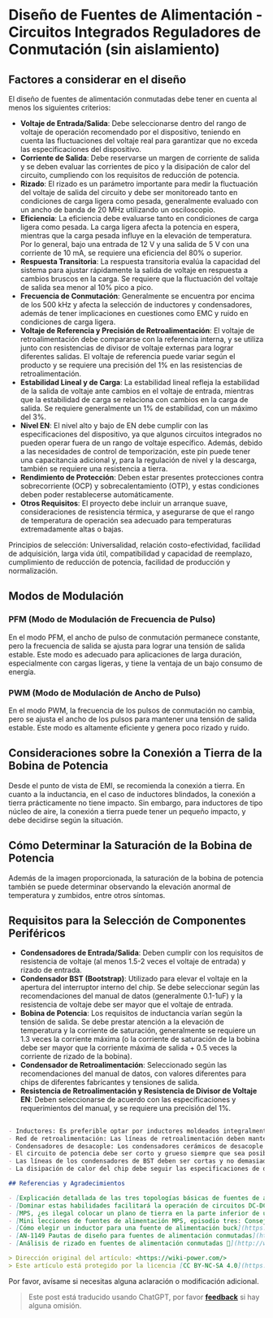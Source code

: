 # Diseño de Fuentes de Alimentación - Circuitos Integrados Reguladores de Conmutación (sin aislamiento)

## Factores a considerar en el diseño

El diseño de fuentes de alimentación conmutadas debe tener en cuenta al menos los siguientes criterios:

- **Voltaje de Entrada/Salida**: Debe seleccionarse dentro del rango de voltaje de operación recomendado por el dispositivo, teniendo en cuenta las fluctuaciones del voltaje real para garantizar que no exceda las especificaciones del dispositivo.
- **Corriente de Salida**: Debe reservarse un margen de corriente de salida y se deben evaluar las corrientes de pico y la disipación de calor del circuito, cumpliendo con los requisitos de reducción de potencia.
- **Rizado**: El rizado es un parámetro importante para medir la fluctuación del voltaje de salida del circuito y debe ser monitoreado tanto en condiciones de carga ligera como pesada, generalmente evaluado con un ancho de banda de 20 MHz utilizando un osciloscopio.
- **Eficiencia**: La eficiencia debe evaluarse tanto en condiciones de carga ligera como pesada. La carga ligera afecta la potencia en espera, mientras que la carga pesada influye en la elevación de temperatura. Por lo general, bajo una entrada de 12 V y una salida de 5 V con una corriente de 10 mA, se requiere una eficiencia del 80% o superior.
- **Respuesta Transitoria**: La respuesta transitoria evalúa la capacidad del sistema para ajustar rápidamente la salida de voltaje en respuesta a cambios bruscos en la carga. Se requiere que la fluctuación del voltaje de salida sea menor al 10% pico a pico.
- **Frecuencia de Conmutación**: Generalmente se encuentra por encima de los 500 kHz y afecta la selección de inductores y condensadores, además de tener implicaciones en cuestiones como EMC y ruido en condiciones de carga ligera.
- **Voltaje de Referencia y Precisión de Retroalimentación**: El voltaje de retroalimentación debe compararse con la referencia interna, y se utiliza junto con resistencias de divisor de voltaje externas para lograr diferentes salidas. El voltaje de referencia puede variar según el producto y se requiere una precisión del 1% en las resistencias de retroalimentación.
- **Estabilidad Lineal y de Carga**: La estabilidad lineal refleja la estabilidad de la salida de voltaje ante cambios en el voltaje de entrada, mientras que la estabilidad de carga se relaciona con cambios en la carga de salida. Se requiere generalmente un 1% de estabilidad, con un máximo del 3%.
- **Nivel EN**: El nivel alto y bajo de EN debe cumplir con las especificaciones del dispositivo, ya que algunos circuitos integrados no pueden operar fuera de un rango de voltaje específico. Además, debido a las necesidades de control de temporización, este pin puede tener una capacitancia adicional y, para la regulación de nivel y la descarga, también se requiere una resistencia a tierra.
- **Rendimiento de Protección**: Deben estar presentes protecciones contra sobrecorriente (OCP) y sobrecalentamiento (OTP), y estas condiciones deben poder restablecerse automáticamente.
- **Otros Requisitos**: El proyecto debe incluir un arranque suave, consideraciones de resistencia térmica, y asegurarse de que el rango de temperatura de operación sea adecuado para temperaturas extremadamente altas o bajas.

Principios de selección: Universalidad, relación costo-efectividad, facilidad de adquisición, larga vida útil, compatibilidad y capacidad de reemplazo, cumplimiento de reducción de potencia, facilidad de producción y normalización.

## Modos de Modulación

### PFM (Modo de Modulación de Frecuencia de Pulso)

En el modo PFM, el ancho de pulso de conmutación permanece constante, pero la frecuencia de salida se ajusta para lograr una tensión de salida estable. Este modo es adecuado para aplicaciones de larga duración, especialmente con cargas ligeras, y tiene la ventaja de un bajo consumo de energía.

### PWM (Modo de Modulación de Ancho de Pulso)

En el modo PWM, la frecuencia de los pulsos de conmutación no cambia, pero se ajusta el ancho de los pulsos para mantener una tensión de salida estable. Este modo es altamente eficiente y genera poco rizado y ruido.

## Consideraciones sobre la Conexión a Tierra de la Bobina de Potencia

Desde el punto de vista de EMI, se recomienda la conexión a tierra. En cuanto a la inductancia, en el caso de inductores blindados, la conexión a tierra prácticamente no tiene impacto. Sin embargo, para inductores de tipo núcleo de aire, la conexión a tierra puede tener un pequeño impacto, y debe decidirse según la situación.

## Cómo Determinar la Saturación de la Bobina de Potencia

Además de la imagen proporcionada, la saturación de la bobina de potencia también se puede determinar observando la elevación anormal de temperatura y zumbidos, entre otros síntomas.

## Requisitos para la Selección de Componentes Periféricos

- **Condensadores de Entrada/Salida**: Deben cumplir con los requisitos de resistencia de voltaje (al menos 1.5-2 veces el voltaje de entrada) y rizado de entrada.
- **Condensador BST (Bootstrap)**: Utilizado para elevar el voltaje en la apertura del interruptor interno del chip. Se debe seleccionar según las recomendaciones del manual de datos (generalmente 0.1-1uF) y la resistencia de voltaje debe ser mayor que el voltaje de entrada.
- **Bobina de Potencia**: Los requisitos de inductancia varían según la tensión de salida. Se debe prestar atención a la elevación de temperatura y la corriente de saturación, generalmente se requiere un 1.3 veces la corriente máxima (o la corriente de saturación de la bobina debe ser mayor que la corriente máxima de salida + 0.5 veces la corriente de rizado de la bobina).
- **Condensador de Retroalimentación**: Seleccionado según las recomendaciones del manual de datos, con valores diferentes para chips de diferentes fabricantes y tensiones de salida.
- **Resistencia de Retroalimentación y Resistencia de Divisor de Voltaje EN**: Deben seleccionarse de acuerdo con las especificaciones y requerimientos del manual, y se requiere una precisión del 1%.

##

```markdown
- Inductores: Es preferible optar por inductores moldeados integralmente, ya que tienen una menor emisión electromagnética (EMI).
- Red de retroalimentación: Las líneas de retroalimentación deben mantenerse lo más alejadas posible de los inductores y las fuentes de ruido de alimentación. Cuando se cumple el primer requisito, se pueden utilizar líneas cortas y gruesas en la medida de lo posible. Lo ideal es que las líneas de retroalimentación estén en el lado opuesto de la PCB con respecto a los inductores y separadas por un plano de tierra en el medio. Por lo general, las resistencias de división de voltaje se conectan a tierra de señal (AGND) y la línea de retroalimentación se conecta a tierra.
- Condensadores de desacople: Los condensadores cerámicos de desacople de entrada deben ubicarse lo más cerca posible de las terminales $V_{IN}$ y GND del chip para reducir la inductancia parásita; el polo negativo del condensador puede tener agujeros adicionales para reducir la impedancia. Normalmente, es necesario utilizar condensadores electrolíticos de gran capacidad antes de la entrada de la fuente de alimentación, seguidos de condensadores más pequeños.
- El circuito de potencia debe ser corto y grueso siempre que sea posible, manteniendo un área de bucle pequeña para reducir la radiación de ruido. Los inductores deben estar cerca del pin SW y alejados de las líneas de retroalimentación. Los condensadores de salida deben estar cerca de los inductores, y el terminal de tierra debe contar con agujeros adicionales para conexión a tierra.
- Las líneas de los condensadores de BST deben ser cortas y no demasiado delgadas.
- La disipación de calor del chip debe seguir las especificaciones de diseño, y se deben agregar agujeros de disipación de calor en la parte inferior tanto como sea posible.

## Referencias y Agradecimientos

- [Explicación detallada de las tres topologías básicas de fuentes de alimentación conmutadas](http://www.elecfans.com/article/83/116/2016/20160307404422_a.html)
- [Dominar estas habilidades facilitará la operación de circuitos DC-DC](https://mp.weixin.qq.com/s/fqTPyfAKdTlbRxy0-ho9gA)
- [MPS, ¿es ilegal colocar un plano de tierra en la parte inferior de un inductor?](https://mp.weixin.qq.com/s/CgR2jUgujLy3nqwU52rW2Q)
- [Mini lecciones de fuentes de alimentación MPS, episodio tres: Consejos para detectar la saturación de un inductor](https://mp.weixin.qq.com/s?__biz=MzIwMTE4MzQwMw==&mid=2884003106&idx=1&sn=41c7eef3377037a1a1d21179447d0df1&scene=19#wechat_redirect)
- [Cómo elegir un inductor para una fuente de alimentación buck](https://mp.weixin.qq.com/s/tTSoUaeaVQI4TM6ruKpeKw)
- [AN-1149 Pautas de diseño para fuentes de alimentación conmutadas](https://www.ti.com/lit/an/snva021c/snva021c.pdf?ts=1641814411004)
- [Análisis de rizado en fuentes de alimentación conmutadas 🚧](http://www.oliverkung.top/%e5%bc%80%e5%85%b3%e7%94%b5%e6%ba%90%e7%ba%b9%e6%b3%a2%e5%88%86%e6%9e%90/)

> Dirección original del artículo: <https://wiki-power.com/>
> Este artículo está protegido por la licencia [CC BY-NC-SA 4.0](https://creativecommons.org/licenses/by/4.0/deed.zh). Si desea reproducirlo, por favor indique la fuente.
```

Por favor, avísame si necesitas alguna aclaración o modificación adicional.

> Este post está traducido usando ChatGPT, por favor [**feedback**](https://github.com/linyuxuanlin/Wiki_MkDocs/issues/new) si hay alguna omisión.